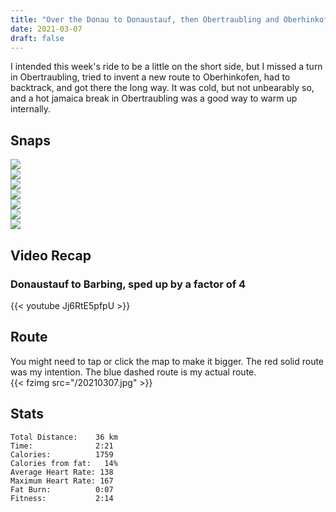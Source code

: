 ```yaml
---
title: "Over the Donau to Donaustauf, then Obertraubling and Oberhinkofen"
date: 2021-03-07
draft: false
---
```

I intended this week's ride to be a little on the short side, but I missed a turn in Obertraubling, tried to invent a new route to Oberhinkofen, had to backtrack, and got there the long way.  It was cold, but not unbearably so, and a hot jamaica break in Obertraubling was a good way to warm up internally.

## Snaps

![](/IMG210307-112532F.JPG)  
![](/IMG210307-113029F.JPG)  
![](/IMG_20210307_093538019_HDR_s.jpg)  
![](/IMG_20210307_095600388_s.jpg)  
![](/IMG_20210307_100551511_s.jpg)  
![](/IMG_20210307_100844951_s.jpg)  
![](/IMG_20210307_100903909_s.jpg)  


## Video Recap

### Donaustauf to Barbing, sped up by a factor of 4
{{< youtube Jj6RtE5pfpU >}}

## Route
You might need to tap or click the map to make it bigger.  The red solid route was my intention.  The blue dashed route is my actual route.  
{{< fzimg src="/20210307.jpg" >}}

## Stats

```
Total Distance:    36 km 
Time:              2:21
Calories:          1759
Calories from fat:   14%
Average Heart Rate: 138
Maximum Heart Rate: 167
Fat Burn:          0:07
Fitness:           2:14
```

